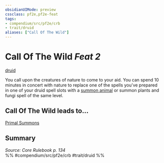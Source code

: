 ```yaml
---
obsidianUIMode: preview
cssclass: pf2e,pf2e-feat
tags:
- compendium/src/pf2e/crb
- trait/druid
aliases: ["Call Of The Wild"]
---
```

# Call Of The Wild  *Feat 2*  
[druid](rules/traits/druid.md)  


You call upon the creatures of nature to come to your aid. You can spend 10 minutes in concert with nature to replace one of the spells you've prepared in one of your druid spell slots with a [summon animal](compendium/spells/summon-animal.md) or summon plants and fungi spell of the same level.

## Call Of The Wild leads to...

[Primal Summons](compendium/feats/primal-summons.md)

## Summary

*Source: Core Rulebook p. 134*  
%% #compendium/src/pf2e/crb #trait/druid %%